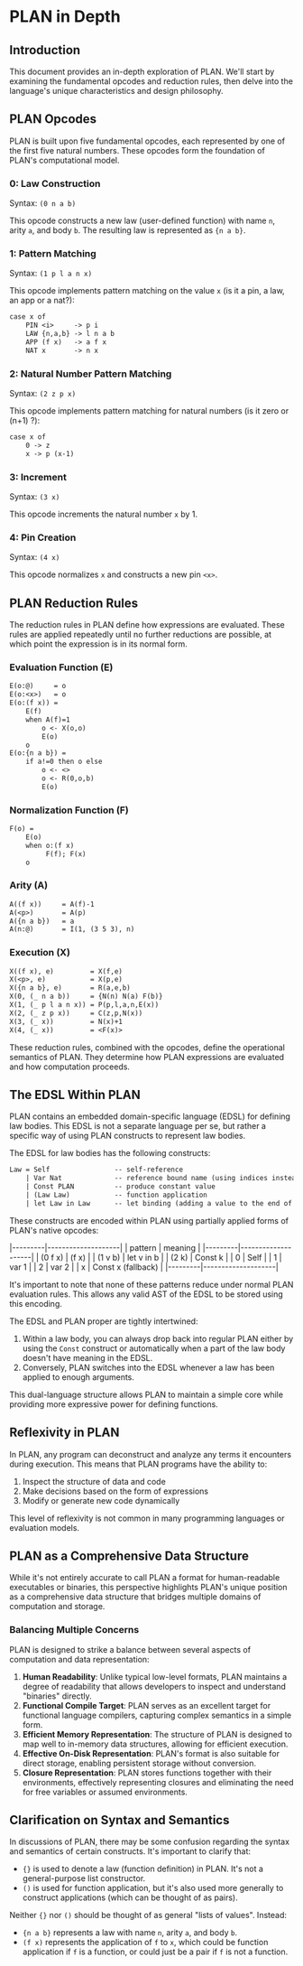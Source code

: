 # PLAN in Depth

## Introduction

This document provides an in-depth exploration of PLAN. We'll start by examining the fundamental opcodes and reduction rules, then delve into the language's unique characteristics and design philosophy.

## PLAN Opcodes

PLAN is built upon five fundamental opcodes, each represented by one of the first five natural numbers. These opcodes form the foundation of PLAN's computational model.

### 0: Law Construction

Syntax: `(0 n a b)`

This opcode constructs a new law (user-defined function) with name `n`, arity `a`, and body `b`. The resulting law is represented as `{n a b}`.

### 1: Pattern Matching

Syntax: `(1 p l a n x)`

This opcode implements pattern matching on the value `x` (is it a pin, a law, an app or a nat?):

```txt
case x of
    PIN <i>     -> p i
    LAW {n,a,b} -> l n a b
    APP (f x)   -> a f x
    NAT x       -> n x
```

### 2: Natural Number Pattern Matching

Syntax: `(2 z p x)`

This opcode implements pattern matching for natural numbers (is it zero or (n+1) ?):

```txt
case x of
    0 -> z
    x -> p (x-1)
```

### 3: Increment

Syntax: `(3 x)`

This opcode increments the natural number `x` by 1.

### 4: Pin Creation

Syntax: `(4 x)`

This opcode normalizes `x` and constructs a new pin `<x>`.

## PLAN Reduction Rules

The reduction rules in PLAN define how expressions are evaluated. These rules are applied repeatedly until no further reductions are possible, at which point the expression is in its normal form.

### Evaluation Function (E)

```txt
E(o:@)     = o
E(o:<x>)   = o
E(o:(f x)) =
    E(f)
    when A(f)=1
        o <- X(o,o)
        E(o)
    o
E(o:{n a b}) =
    if a!=0 then o else
        o <- <>
        o <- R(0,o,b)
        E(o)
```

### Normalization Function (F)

```txt
F(o) =
    E(o)
    when o:(f x)
         F(f); F(x)
    o
```

### Arity (A)

```txt
A((f x))     = A(f)-1
A(<p>)       = A(p)
A({n a b})   = a
A(n:@)       = I(1, (3 5 3), n)
```

### Execution (X)

```txt
X((f x), e)         = X(f,e)
X(<p>, e)           = X(p,e)
X({n a b}, e)       = R(a,e,b)
X(0, (_ n a b))     = {N(n) N(a) F(b)}
X(1, (_ p l a n x)) = P(p,l,a,n,E(x))
X(2, (_ z p x))     = C(z,p,N(x))
X(3, (_ x))         = N(x)+1
X(4, (_ x))         = <F(x)>
```

These reduction rules, combined with the opcodes, define the operational semantics of PLAN. They determine how PLAN expressions are evaluated and how computation proceeds.

## The EDSL Within PLAN

PLAN contains an embedded domain-specific language (EDSL) for defining law bodies. This EDSL is not a separate language per se, but rather a specific way of using PLAN constructs to represent law bodies.

The EDSL for law bodies has the following constructs:

```txt
Law = Self                -- self-reference
    | Var Nat             -- reference bound name (using indices instead of names)
    | Const PLAN          -- produce constant value
    | (Law Law)           -- function application
    | let Law in Law      -- let binding (adding a value to the end of the environment. may self-reference)
```

These constructs are encoded within PLAN using partially applied forms of PLAN's native opcodes:

|---------|--------------------|
| pattern | meaning            |
|---------|--------------------|
| (0 f x) | (f x)              |
| (1 v b) | let v in b         |
| (2 k)   | Const k            |
| 0       | Self               |
| 1       | var 1              |
| 2       | var 2              |
| x       | Const x (fallback) |
|---------|--------------------|

It's important to note that none of these patterns reduce under normal PLAN evaluation rules. This allows any valid AST of the EDSL to be stored using this encoding.

The EDSL and PLAN proper are tightly intertwined:

1. Within a law body, you can always drop back into regular PLAN either by using the `Const` construct or automatically when a part of the law body doesn't have meaning in the EDSL.
2. Conversely, PLAN switches into the EDSL whenever a law has been applied to enough arguments.

This dual-language structure allows PLAN to maintain a simple core while providing more expressive power for defining functions.

## Reflexivity in PLAN

In PLAN, any program can deconstruct and analyze any terms it encounters during execution. This means that PLAN programs have the ability to:

1. Inspect the structure of data and code
2. Make decisions based on the form of expressions
3. Modify or generate new code dynamically

This level of reflexivity is not common in many programming languages or evaluation models.

## PLAN as a Comprehensive Data Structure

While it's not entirely accurate to call PLAN a format for human-readable executables or binaries, this perspective highlights PLAN's unique position as a comprehensive data structure that bridges multiple domains of computation and storage.

### Balancing Multiple Concerns

PLAN is designed to strike a balance between several aspects of computation and data representation:

1. **Human Readability**: Unlike typical low-level formats, PLAN maintains a degree of readability that allows developers to inspect and understand "binaries" directly.
2. **Functional Compile Target**: PLAN serves as an excellent target for functional language compilers, capturing complex semantics in a simple form.
3. **Efficient Memory Representation**: The structure of PLAN is designed to map well to in-memory data structures, allowing for efficient execution.
4. **Effective On-Disk Representation**: PLAN's format is also suitable for direct storage, enabling persistent storage without conversion.
5. **Closure Representation**: PLAN stores functions together with their environments, effectively representing closures and eliminating the need for free variables or assumed environments.

## Clarification on Syntax and Semantics

In discussions of PLAN, there may be some confusion regarding the syntax and semantics of certain constructs. It's important to clarify that:

- `{}` is used to denote a law (function definition) in PLAN. It's not a general-purpose list constructor.
- `()` is used for function application, but it's also used more generally to construct applications (which can be thought of as pairs).

Neither `{}` nor `()` should be thought of as general "lists of values". Instead:

- `{n a b}` represents a law with name `n`, arity `a`, and body `b`.
- `(f x)` represents the application of `f` to `x`, which could be function application if `f` is a function, or could just be a pair if `f` is not a function.

